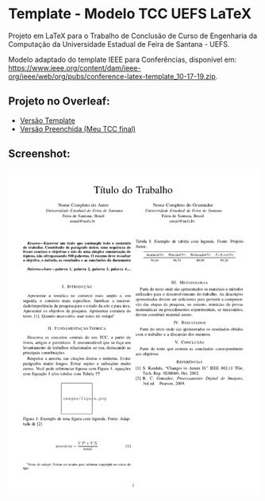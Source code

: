 # Template - Modelo TCC UEFS LaTeX
Projeto em LaTeX para o Trabalho de Conclusão de Curso de Engenharia da Computação da Universidade Estadual de Feira de Santana - UEFS. 

Modelo adaptado do template IEEE para Conferências, disponível em: https://www.ieee.org/content/dam/ieee-org/ieee/web/org/pubs/conference-latex-template_10-17-19.zip.

## Projeto no Overleaf:
* [Versão Template](https://pt.overleaf.com/read/vdxbkrcpsjct)
* [Versão Preenchida (Meu TCC final)](https://pt.overleaf.com/read/pbvgqsfjjrxz)

## Screenshot:
<img src="./.github/assets/screenshot.png">